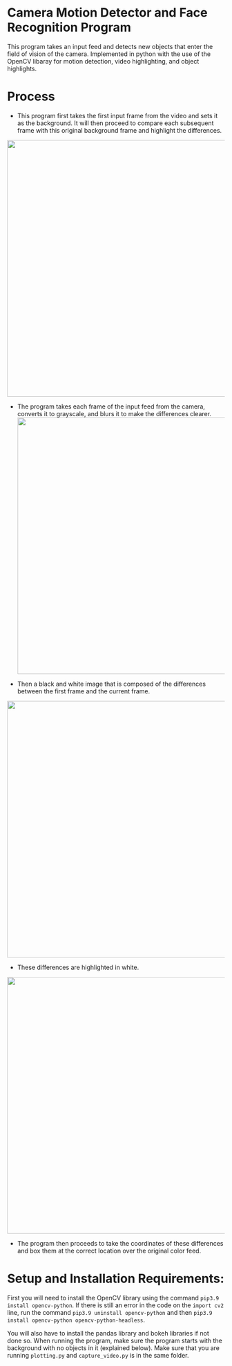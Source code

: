 # Camera Motion Detector and Face Recognition Program
This program takes an input feed and detects new objects that enter the field of vision of the camera. Implemented in python with the use of the OpenCV libaray for motion detection, video highlighting, and object highlights. 

# Process
* This program first takes the first input frame from the video and sets it as the background. It will then proceed to compare each subsequent frame with this original background frame and highlight the differences.                                                                                                                       

<img src="https://user-images.githubusercontent.com/89489298/149049540-697bc27c-95ff-4483-ae13-4f9b52146137.png" width="785" height="594"> 

* The program takes each frame of the input feed from the camera, converts it to grayscale, and blurs it to make the differences clearer.                                                                                                                                                           <img src="https://user-images.githubusercontent.com/89489298/149049273-dad07f27-fb1c-4472-b463-dc95a60a69aa.png" width="785" height="594">


* Then a black and white image that is composed of the differences between the first frame and the current frame.                                                                                                                                                            

<img src="https://user-images.githubusercontent.com/89489298/149049365-e5afdeb8-86f8-44b6-9d4e-18d0918b596b.png" width="785" height="594">

* These differences are highlighted in white.

<img src="https://user-images.githubusercontent.com/89489298/149049388-09f9c74f-dbf8-49e7-89ed-3ac47299e7a0.png" width="785" height="594"> 

* The program then proceeds to take the coordinates of these differences and box them at the correct location over the original color feed. 

# Setup and Installation Requirements:
First you will need to install the OpenCV library using the command `pip3.9 install opencv-python`. If there is still an error in the code on the `import cv2` line, run the command `pip3.9 uninstall opencv-python` and then `pip3.9 install opencv-python opencv-python-headless`. 

You will also have to install the pandas library and bokeh libraries if not done so. When running the program, make sure the program starts with the background with no objects in it (explained below). Make sure that you are running `plotting.py` and `capture_video.py` is in the same folder. 


